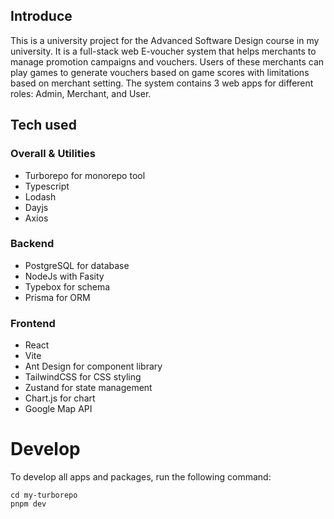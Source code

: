 ## Introduce

 This is a university project for the Advanced Software Design course in my university. It is a full-stack web E-voucher system that helps merchants to manage promotion campaigns and vouchers. Users of these merchants can play games to generate vouchers based on game scores with limitations based on merchant setting. The system contains 3 web apps for different roles: Admin, Merchant, and User.

## Tech used

### Overall & Utilities

- Turborepo for monorepo tool
- Typescript
- Lodash
- Dayjs
- Axios

### Backend

- PostgreSQL for database
- NodeJs with Fasity
- Typebox for schema
- Prisma for ORM

### Frontend

- React
- Vite
- Ant Design for component library
- TailwindCSS for CSS styling
- Zustand for state management
- Chart.js for chart
- Google Map API

# Develop

To develop all apps and packages, run the following command:

```
cd my-turborepo
pnpm dev
```
